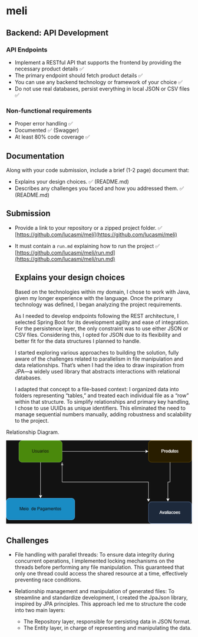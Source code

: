 # meli

## Backend: API Development

### API Endpoints

- Implement a RESTful API that supports the frontend by providing the necessary product details ✅
- The primary endpoint should fetch product details ✅
- You can use any backend technology or framework of your choice ✅
- Do not use real databases, persist everything in local JSON or CSV files ✅

### Non-functional requirements

- Proper error handling ✅
- Documented ✅ (Swagger)
- At least 80% code coverage ✅

## Documentation

Along with your code submission, include a brief (1-2 page) document that:

- Explains your design choices. ✅ (README.md)
- Describes any challenges you faced and how you addressed them. ✅ (README.md)

## Submission

- Provide a link to your repository or a zipped project folder. ✅  
  [https://github.com/lucasmi/meli](https://github.com/lucasmi/meli)
- It must contain a `run.md` explaining how to run the project ✅  
  [https://github.com/lucasmi/meli/run.md](https://github.com/lucasmi/meli/run.md)


  ## Explains your design choices  
  Based on the technologies within my domain, I chose to work with Java, given my longer experience with the language. Once the primary technology was defined, I began analyzing the project requirements.

  As I needed to develop endpoints following the REST architecture, I selected Spring Boot for its development agility and ease of integration. For the persistence layer, the only constraint was to use either JSON or CSV files. Considering this, I opted for JSON due to its flexibility and better fit for the data structures I planned to handle.

  I started exploring various approaches to building the solution, fully aware of the challenges related to parallelism in file manipulation and data relationships. That’s when I had the idea to draw inspiration from JPA—a widely used library that abstracts interactions with relational databases.

  I adapted that concept to a file-based context: I organized data into folders representing “tables,” and treated each individual file as a “row” within that structure. To simplify relationships and primary key handling, I chose to use UUIDs as unique identifiers. This eliminated the need to manage sequential numbers manually, adding robustness and scalability to the project.

Relationship Diagram.
    
  ![Diagrama](https://github.com/lucasmi/meli/blob/main/diagrama.png)

  ## Challenges
  - File handling with parallel threads: To ensure data integrity during concurrent operations, I implemented locking mechanisms on the threads before performing any file manipulation. This guaranteed that only one thread could access the shared resource at a time, effectively preventing race conditions.

  - Relationship management and manipulation of generated files: To streamline and standardize development, I created the JpaJson library, inspired by JPA principles. This approach led me to structure the code into two main layers:
    - The Repository layer, responsible for persisting data in JSON format.
    - The Entity layer, in charge of representing and manipulating the data.